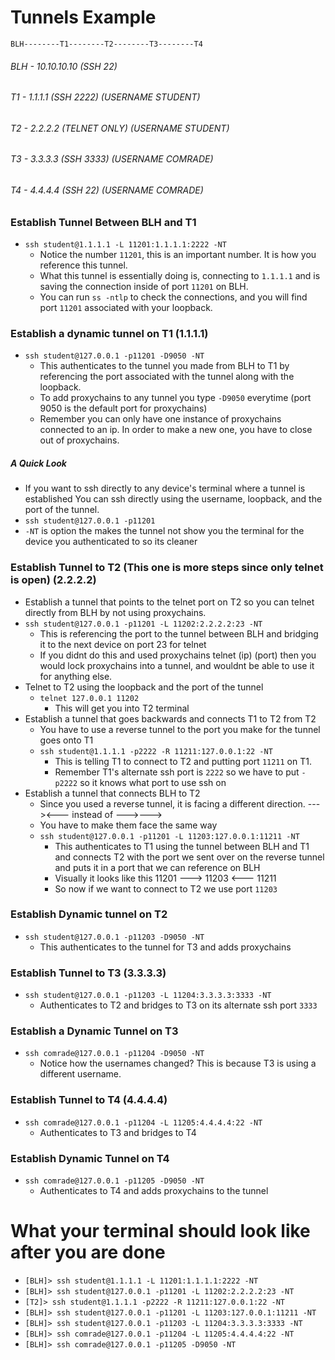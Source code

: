 # Tunnels Example
```
BLH--------T1--------T2--------T3--------T4
```
###### BLH - 10.10.10.10 (SSH 22)
###### T1 - 1.1.1.1 (SSH 2222) (USERNAME STUDENT)
###### T2 - 2.2.2.2 (TELNET ONLY) (USERNAME STUDENT)
###### T3 - 3.3.3.3 (SSH 3333) (USERNAME COMRADE)
###### T4 - 4.4.4.4 (SSH 22) (USERNAME COMRADE)
### Establish Tunnel Between BLH and T1
* `ssh student@1.1.1.1 -L 11201:1.1.1.1:2222 -NT`
  - Notice the number `11201`, this is an important number. It is how you reference this tunnel.
  - What this tunnel is essentially doing is, connecting to `1.1.1.1` and is saving the connection inside of port `11201` on BLH.
  - You can run `ss -ntlp` to check the connections, and you will find port `11201` associated with your loopback.
### Establish a dynamic tunnel on T1 (1.1.1.1)
* `ssh student@127.0.0.1 -p11201 -D9050 -NT`
  - This authenticates to the tunnel you made from BLH to T1 by referencing the port associated with the tunnel along with the loopback.
  - To add proxychains to any tunnel you type `-D9050` everytime (port 9050 is the default port for proxychains)
  - Remember you can only have one instance of proxychains connected to an ip. In order to make a new one, you have to close out of proxychains.
##### A Quick Look
* If you want to ssh directly to any device's terminal where a tunnel is established You can ssh directly using the username, loopback, and the port of the tunnel.
* `ssh student@127.0.0.1 -p11201`
* `-NT` is option the makes the tunnel not show you the terminal for the device you authenticated to so its cleaner
### Establish Tunnel to T2 (This one is more steps since only telnet is open) (2.2.2.2)
* Establish a tunnel that points to the telnet port on T2 so you can telnet directly from BLH by not using proxychains.
* `ssh student@127.0.0.1 -p11201 -L 11202:2.2.2.2:23 -NT`
  - This is referencing the port to the tunnel between BLH and bridging it to the next device on port 23 for telnet
  - If you didnt do this and used proxychains telnet (ip) (port) then you would lock proxychains into a tunnel, and wouldnt be able to use it for anything else.
* Telnet to T2 using the loopback and the port of the tunnel
  - `telnet 127.0.0.1 11202`
    - This will get you into T2 terminal
* Establish a tunnel that goes backwards and connects T1 to T2 from T2
  - You have to use a reverse tunnel to the port you make for the tunnel goes onto T1
  - `ssh student@1.1.1.1 -p2222 -R 11211:127.0.0.1:22 -NT`
    - This is telling T1 to connect to T2 and putting port `11211` on T1.
    - Remember T1's alternate ssh port is `2222` so we have to put `-p2222` so it knows what port to use ssh on
* Establish a tunnel that connects BLH to T2
  - Since you used a reverse tunnel, it is facing a different direction. ---><--- instead of --->--->
  - You have to make them face the same way
  - `ssh student@127.0.0.1 -p11201 -L 11203:127.0.0.1:11211 -NT`
    - This authenticates to T1 using the tunnel between BLH and T1 and connects T2 with the port we sent over on the reverse tunnel and puts it in a port that we can reference on BLH
    - Visually it looks like this 11201 ---> 11203 <--- 11211
    - So now if we want to connect to T2 we use port `11203`
### Establish Dynamic tunnel on T2
* `ssh student@127.0.0.1 -p11203 -D9050 -NT`
  - This authenticates to the tunnel for T3 and adds proxychains
### Establish Tunnel to T3 (3.3.3.3)
* `ssh student@127.0.0.1 -p11203 -L 11204:3.3.3.3:3333 -NT`
  - Authenticates to T2 and bridges to T3 on its alternate ssh port `3333`
### Establish a Dynamic Tunnel on T3
* `ssh comrade@127.0.0.1 -p11204 -D9050 -NT`
  - Notice how the usernames changed? This is because T3 is using a different username.
### Establish Tunnel to T4 (4.4.4.4)
* `ssh comrade@127.0.0.1 -p11204 -L 11205:4.4.4.4:22 -NT`
  - Authenticates to T3 and bridges to T4
### Establish Dynamic Tunnel on T4
* `ssh comrade@127.0.0.1 -p11205 -D9050 -NT`
  - Authenticates to T4 and adds proxychains to the tunnel
# What your terminal should look like after you are done
* `[BLH]> ssh student@1.1.1.1 -L 11201:1.1.1.1:2222 -NT`
* `[BLH]> ssh student@127.0.0.1 -p11201 -L 11202:2.2.2.2:23 -NT`
* `[T2]> ssh student@1.1.1.1 -p2222 -R 11211:127.0.0.1:22 -NT`
* `[BLH]> ssh student@127.0.0.1 -p11201 -L 11203:127.0.0.1:11211 -NT`
* `[BLH]> ssh student@127.0.0.1 -p11203 -L 11204:3.3.3.3:3333 -NT`
* `[BLH]> ssh comrade@127.0.0.1 -p11204 -L 11205:4.4.4.4:22 -NT`
* `[BLH]> ssh comrade@127.0.0.1 -p11205 -D9050 -NT`
